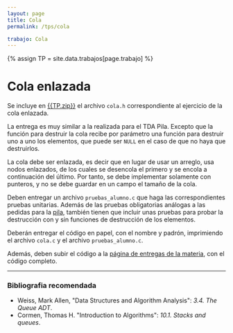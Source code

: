 ```yaml
---
layout: page
title: Cola
permalink: /tps/cola

trabajo: Cola
---
```

{% assign TP = site.data.trabajos[page.trabajo] %}

Cola enlazada
=============

Se incluye en [{{TP.zip}}]({{TP.zip_link}}) el archivo `cola.h` correspondiente al ejercicio de la cola enlazada.

La entrega es muy similar a la realizada para el TDA Pila.  Excepto que la función para destruir la cola recibe por parámetro una función para destruir uno a uno los elementos, que puede ser `NULL` en el caso de que no haya que destruirlos.

La cola debe ser enlazada, es decir que en lugar de usar un arreglo, usa nodos enlazados, de los cuales se desencola el primero y se encola a continuación del último. Por tanto, se debe implementar solamente con punteros, y no se debe guardar en un campo el tamaño de la cola. 

Deben entregar un archivo `pruebas_alumno.c` que haga las correspondientes pruebas unitarias. Además de las pruebas obligatorias análogas a las pedidas para la [pila](pila), también tienen que incluir unas pruebas para probar la destrucción con y sin funciones de destrucción de los elementos.

Deberán entregar el código en papel, con el nombre y padrón, imprimiendo el archivo `cola.c` y el archivo `pruebas_alumno.c`.  

Además, deben subir el código a la [página de entregas de la materia]({{site.entregas}}), con el código completo.

---
### Bibliografia recomendada
* Weiss, Mark Allen, "Data Structures and Algorithm Analysis": *3.4. The Queue ADT*.
* Cormen, Thomas H. "Introduction to Algorithms": *10.1. Stacks and queues*.
